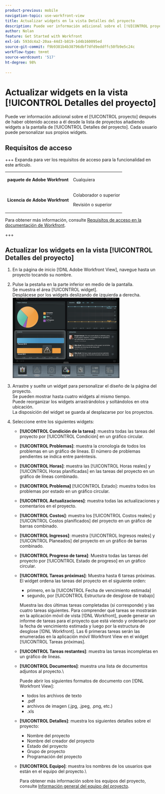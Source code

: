 ```yaml
---
product-previous: mobile
navigation-topic: use-workfront-view
title: Actualizar widgets en la vista Detalles del proyecto
description: Puede ver información adicional sobre el [!UICONTROL proyecto] después de haber obtenido acceso a él desde la lista de proyectos añadiendo widgets a la pantalla de [!UICONTROL Detalles del proyecto]. Cada usuario puede personalizar sus propios widgets.
author: Nolan
feature: Get Started with Workfront
exl-id: 593dc4a2-20aa-44d3-b819-1d4b160095ed
source-git-commit: f9b9381b4b38796dbf7dfd9eddffc50fb9e5c24c
workflow-type: tm+mt
source-wordcount: '517'
ht-degree: 98%

---
```


# Actualizar widgets en la vista [!UICONTROL Detalles del proyecto]

Puede ver información adicional sobre el [!UICONTROL proyecto] después de haber obtenido acceso a él desde la lista de proyectos añadiendo widgets a la pantalla de [!UICONTROL Detalles del proyecto]. Cada usuario puede personalizar sus propios widgets.

## Requisitos de acceso

+++ Expanda para ver los requisitos de acceso para la funcionalidad en este artículo.

<table style="table-layout:auto"> 
 <col> 
 </col> 
 <col> 
 </col> 
 <tbody> 
  <tr> 
   <td role="rowheader"><strong>paquete de Adobe Workfront</strong></td> 
   <td> <p>Cualquiera</p> </td> 
  </tr> 
  <tr> 
   <td role="rowheader"><strong>Licencia de Adobe Workfront</strong></td> 
   <td> 
   <p>Colaborador o superior</p>
   <p>Revisión o superior</p> </td> 
  </tr> 
 </tbody> 
</table>

Para obtener más información, consulte [Requisitos de acceso en la documentación de Workfront](/help/quicksilver/administration-and-setup/add-users/access-levels-and-object-permissions/access-level-requirements-in-documentation.md).

+++

## Actualizar los widgets en la vista [!UICONTROL Detalles del proyecto]

1. En la página de inicio [!DNL Adobe Workfront View], navegue hasta un proyecto tocando su nombre.
1. Pulse la pestaña en la parte inferior en medio de la pantalla.\
   Se muestra el área [!UICONTROL widget].\
   Desplácese por los widgets deslizando de izquierda a derecha.\
   ![Widgets](assets/screen-shot-2013-009-11-at-8.25.01-am-350x262.png)

1. Arrastre y suelte un widget para personalizar el diseño de la página del proyecto.\
   Se pueden mostrar hasta cuatro widgets al mismo tiempo.\
   Puede reorganizar los widgets arrastrándolos y soltándolos en otra ubicación.\
   La disposición del widget se guarda al desplazarse por los proyectos.

1. Seleccione entre los siguientes widgets:

   * **[!UICONTROL Condición de la tarea]**: muestra todas las tareas del proyecto por [!UICONTROL Condición] en un gráfico circular.
   * **[!UICONTROL Problemas]**: muestra la cronología de todos los problemas en un gráfico de líneas. El número de problemas pendientes se indica entre paréntesis.
   * **[!UICONTROL Horas]**: muestra las [!UICONTROL Horas reales] y [!UICONTROL Horas planificadas] en las tareas del proyecto en un gráfico de líneas combinado.
   * **[!UICONTROL Problema]** [!UICONTROL Estado]: muestra todos los problemas por estado en un gráfico circular.
   * **[!UICONTROL Actualizaciones]**: muestra todas las actualizaciones y comentarios en el proyecto.
   * **[!UICONTROL Costos]**: muestra los [!UICONTROL Costos reales] y [!UICONTROL Costos planificados] del proyecto en un gráfico de barras combinado.
   * **[!UICONTROL Ingresos]**: muestra [!UICONTROL Ingresos reales] y [!UICONTROL Planeados] del proyecto en un gráfico de barras combinado.
   * **[!UICONTROL Progreso de tarea]**: Muestra todas las tareas del proyecto por [!UICONTROL Estado de progreso] en un gráfico circular.
   * **[!UICONTROL Tareas próximas]**: Muestra hasta 6 tareas próximas. El widget ordena las tareas del proyecto en el siguiente orden:

      * primero, en la [!UICONTROL Fecha de vencimiento estimada]
      * segundo, por [!UICONTROL Estructura de desglose de trabajo]

     Muestra las dos últimas tareas completadas (si corresponde) y las cuatro tareas siguientes. Para comprender qué tareas se mostrarán en la aplicación móvil de vista [!DNL Workfront], puede generar un informe de tareas para el proyecto que está viendo y ordenarlo por la fecha de vencimiento estimada y luego por la estructura de desglose [!DNL Workfront]. Las 6 primeras tareas serán las enumeradas en la aplicación móvil Workfront View en el widget [!UICONTROL Tareas próximas].

   * **[!UICONTROL Tareas restantes]**: muestra las tareas incompletas en un gráfico de líneas.
   * **[!UICONTROL Documentos]**: muestra una lista de documentos adjuntos al proyecto.\

     Puede abrir los siguientes formatos de documento con [!DNL Workfront View]:

      * todos los archivos de texto
      * .pdf
      * archivos de imagen (.jpg, .jpeg, .png, etc.)
      * .xls
   * **[!UICONTROL Detalles]**: muestra los siguientes detalles sobre el proyecto:

      * Nombre del proyecto
      * Nombre del creador del proyecto
      * Estado del proyecto
      * Grupo de proyecto
      * Programación del proyecto
   * **[!UICONTROL Equipo]**: muestra los nombres de los usuarios que están en el equipo del proyecto.\

     Para obtener más información sobre los equipos del proyecto, consulte [Información general del equipo del proyecto](../../../manage-work/projects/planning-a-project/project-team-overview.md).
